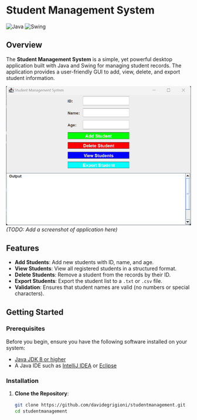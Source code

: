 # Student Management System

![Java](https://img.shields.io/badge/Java-ED8B00?style=for-the-badge&logo=java&logoColor=white)
![Swing](https://img.shields.io/badge/Swing-008080?style=for-the-badge&logoColor=white)

## Overview

The **Student Management System** is a simple, yet powerful desktop application built with Java and Swing for managing student records. 
The application provides a user-friendly GUI to add, view, delete, and export student information. 

![Screenshot](app.png)  
*(TODO: Add a screenshot of application here)*

## Features

- **Add Students**: Add new students with ID, name, and age.
- **View Students**: View all registered students in a structured format.
- **Delete Students**: Remove a student from the records by their ID.
- **Export Students**: Export the student list to a `.txt` or `.csv` file.
- **Validation**: Ensures that student names are valid (no numbers or special characters).

## Getting Started

### Prerequisites

Before you begin, ensure you have the following software installed on your system:

- [Java JDK 8 or higher](https://www.oracle.com/java/technologies/javase-jdk11-downloads.html)
- A Java IDE such as [IntelliJ IDEA](https://www.jetbrains.com/idea/) or [Eclipse](https://www.eclipse.org/)

### Installation

1. **Clone the Repository**:

   ```bash
   git clone https://github.com/davidegrigioni/studentmanagement.git
   cd studentmanagement
